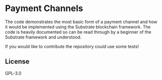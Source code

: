 # Payment Channels

The code demonstrates the most basic form of a payment channel and how
it would be implemented using the Substrate blockchain framework. The code
is heavily documented so can be read through by a beginner of the Substrate
framework and understood.

If you would like to contribute the repository could use some tests!

## License

GPL-3.0
